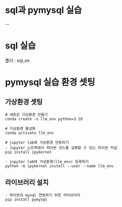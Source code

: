 # sql과 pymysql 실습 
--
# sql 실습
폴더 : sql_ex   

# pymysql 실습 환경 셋팅
## 가상환경 셋팅
```
# 새로운 가상환경 만들기
conda create -n llm_env python=3.10

# 가상환경 활성화
conda activate llm_env

# jupyter lab에 가상환경 연동하기
- Jupyter 노트북에서 파이썬 코드를 실행할 수 있는 파이썬 커널
pip install ipykernel

- jupyter lab에 가상환경(llm_env) 등록하기
python -m ipykernel install --user --name llm_env
```
## 라이브러리 설치
```
- 파이썬과 mysql 연동하기 위한 라이브러리
pip install pymysql
```